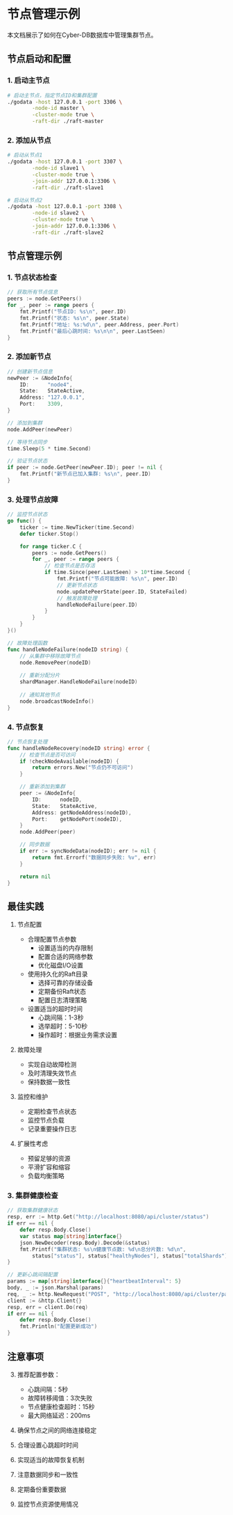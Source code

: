 # 节点管理示例

本文档展示了如何在Cyber-DB数据库中管理集群节点。

## 节点启动和配置

### 1. 启动主节点

```bash
# 启动主节点，指定节点ID和集群配置
./godata -host 127.0.0.1 -port 3306 \
        -node-id master \
        -cluster-mode true \
        -raft-dir ./raft-master
```

### 2. 添加从节点

```bash
# 启动从节点1
./godata -host 127.0.0.1 -port 3307 \
        -node-id slave1 \
        -cluster-mode true \
        -join-addr 127.0.0.1:3306 \
        -raft-dir ./raft-slave1

# 启动从节点2
./godata -host 127.0.0.1 -port 3308 \
        -node-id slave2 \
        -cluster-mode true \
        -join-addr 127.0.0.1:3306 \
        -raft-dir ./raft-slave2
```

## 节点管理示例

### 1. 节点状态检查

```go
// 获取所有节点信息
peers := node.GetPeers()
for _, peer := range peers {
    fmt.Printf("节点ID: %s\n", peer.ID)
    fmt.Printf("状态: %s\n", peer.State)
    fmt.Printf("地址: %s:%d\n", peer.Address, peer.Port)
    fmt.Printf("最后心跳时间: %s\n\n", peer.LastSeen)
}
```

### 2. 添加新节点

```go
// 创建新节点信息
newPeer := &NodeInfo{
    ID:      "node4",
    State:   StateActive,
    Address: "127.0.0.1",
    Port:    3309,
}

// 添加到集群
node.AddPeer(newPeer)

// 等待节点同步
time.Sleep(5 * time.Second)

// 验证节点状态
if peer := node.GetPeer(newPeer.ID); peer != nil {
    fmt.Printf("新节点已加入集群: %s\n", peer.ID)
}
```

### 3. 处理节点故障

```go
// 监控节点状态
go func() {
    ticker := time.NewTicker(time.Second)
    defer ticker.Stop()

    for range ticker.C {
        peers := node.GetPeers()
        for _, peer := range peers {
            // 检查节点是否存活
            if time.Since(peer.LastSeen) > 10*time.Second {
                fmt.Printf("节点可能故障: %s\n", peer.ID)
                // 更新节点状态
                node.updatePeerState(peer.ID, StateFailed)
                // 触发故障处理
                handleNodeFailure(peer.ID)
            }
        }
    }
}()

// 故障处理函数
func handleNodeFailure(nodeID string) {
    // 从集群中移除故障节点
    node.RemovePeer(nodeID)
    
    // 重新分配分片
    shardManager.HandleNodeFailure(nodeID)
    
    // 通知其他节点
    node.broadcastNodeInfo()
}
```

### 4. 节点恢复

```go
// 节点恢复处理
func handleNodeRecovery(nodeID string) error {
    // 检查节点是否可访问
    if !checkNodeAvailable(nodeID) {
        return errors.New("节点仍不可访问")
    }

    // 重新添加到集群
    peer := &NodeInfo{
        ID:      nodeID,
        State:   StateActive,
        Address: getNodeAddress(nodeID),
        Port:    getNodePort(nodeID),
    }
    node.AddPeer(peer)

    // 同步数据
    if err := syncNodeData(nodeID); err != nil {
        return fmt.Errorf("数据同步失败: %v", err)
    }

    return nil
}
```

## 最佳实践

1. 节点配置
   - 合理配置节点参数
     * 设置适当的内存限制
     * 配置合适的网络参数
     * 优化磁盘I/O设置
   - 使用持久化的Raft目录
     * 选择可靠的存储设备
     * 定期备份Raft状态
     * 配置日志清理策略
   - 设置适当的超时时间
     * 心跳间隔：1-3秒
     * 选举超时：5-10秒
     * 操作超时：根据业务需求设置

2. 故障处理
   - 实现自动故障检测
   - 及时清理失效节点
   - 保持数据一致性

3. 监控和维护
   - 定期检查节点状态
   - 监控节点负载
   - 记录重要操作日志

4. 扩展性考虑
   - 预留足够的资源
   - 平滑扩容和缩容
   - 负载均衡策略

### 3. 集群健康检查

```go
// 获取集群健康状态
resp, err := http.Get("http://localhost:8080/api/cluster/status")
if err == nil {
    defer resp.Body.Close()
    var status map[string]interface{}
    json.NewDecoder(resp.Body).Decode(&status)
    fmt.Printf("集群状态: %s\n健康节点数: %d\n总分片数: %d\n", 
        status["status"], status["healthyNodes"], status["totalShards"])
}

// 更新心跳间隔配置
params := map[string]interface{}{"heartbeatInterval": 5}
body, _ := json.Marshal(params)
req, _ := http.NewRequest("POST", "http://localhost:8080/api/cluster/parameters", bytes.NewBuffer(body))
client := &http.Client{}
resp, err = client.Do(req)
if err == nil {
    defer resp.Body.Close()
    fmt.Println("配置更新成功")
}
```

## 注意事项

3. 推荐配置参数：
   - 心跳间隔：5秒
   - 故障转移阈值：3次失败
   - 节点健康检查超时：15秒
   - 最大网络延迟：200ms

1. 确保节点之间的网络连接稳定
2. 合理设置心跳超时时间
3. 实现适当的故障恢复机制
4. 注意数据同步和一致性
5. 定期备份重要数据
6. 监控节点资源使用情况